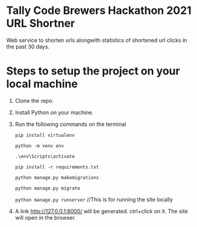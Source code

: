 # Tally Code Brewers Hackathon 2021 URL Shortner
Web service to shorten urls alongwith statistics of shortened url clicks in the past 30 days.

# Steps to setup the project on your local machine
1. Clone the repo.
2. Install Python on your machine.
3. Run the following commands on the terminal

     ```pip install virtualenv```
   
     ```python -m venv env```
     
     ```.\env\Scripts\activate```
   
     ```pip install -r requirements.txt```
     
     ```python manage.py makemigrations```
     
     ```python manage.py migrate```
   
     ```python manage.py runserver``` //This is for running the site locally
     
4. A link http://127.0.0.1:8000/ will be generated. ctrl+click on it. The site will open in the browser.
